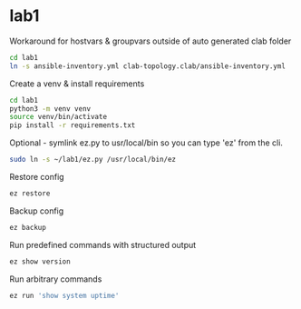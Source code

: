 # lab1

Workaround for hostvars & groupvars outside of auto generated clab folder
```bash
cd lab1
ln -s ansible-inventory.yml clab-topology.clab/ansible-inventory.yml
```

Create a venv & install requirements
```bash
cd lab1
python3 -m venv venv
source venv/bin/activate
pip install -r requirements.txt
```

Optional - symlink ez.py to usr/local/bin so you can type 'ez' from the cli.
```bash
sudo ln -s ~/lab1/ez.py /usr/local/bin/ez
```

Restore config
```bash
ez restore
```

Backup config
```bash
ez backup
```

Run predefined commands with structured output
```bash
ez show version
```

Run arbitrary commands
```bash
ez run 'show system uptime'
```
